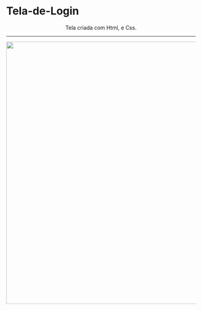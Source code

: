 # Tela-de-Login


<p align="center">Tela criada com Html, e Css.</p>
<hr>

<div align="center">
<img src="https://github.com/daniel-depaiva/Tela-de-Login/assets/105226619/96c3c8b0-e46d-4383-a07c-db55ea7b6a22" width="700px" />
</div>



